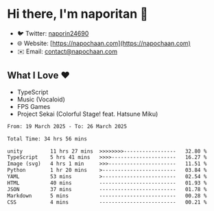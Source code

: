 # Hi there, I'm naporitan 👋

- 🐦 Twitter: [naporin24690](https://twitter.com/naporin24690)
- 🌐 Website: [https://napochaan.com](https://napochaan.com)
- ✉️ Email: [contact@napochaan.com](mailto:contact@napochaan.com)

## What I Love ❤️
- TypeScript
- Music (Vocaloid)
- FPS Games
- Project Sekai (Colorful Stage! feat. Hatsune Miku)

<!--START_SECTION:waka-->

```txt
From: 19 March 2025 - To: 26 March 2025

Total Time: 34 hrs 56 mins

unity         11 hrs 27 mins  >>>>>>>>-----------------   32.80 %
TypeScript    5 hrs 41 mins   >>>>---------------------   16.27 %
Image (svg)   4 hrs 1 min     >>>----------------------   11.51 %
Python        1 hr 20 mins    >------------------------   03.84 %
YAML          53 mins         >------------------------   02.54 %
HTML          40 mins         -------------------------   01.93 %
JSON          37 mins         -------------------------   01.78 %
Markdown      5 mins          -------------------------   00.28 %
CSS           4 mins          -------------------------   00.21 %
```

<!--END_SECTION:waka-->

